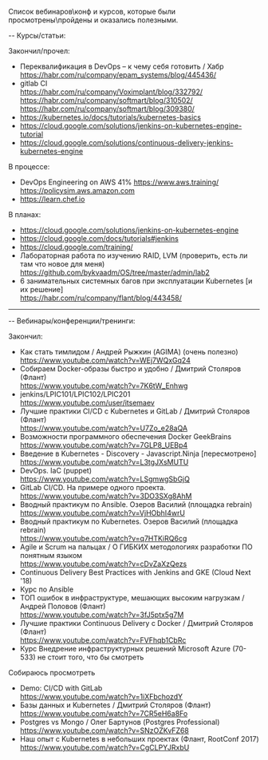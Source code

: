 Список вебинаров\конф и курсов, которые были просмотрены\пройдены и оказались полезными.

-- Курсы/статьи:

Закончил/прочел: <br/>
- Переквалификация в DevOps – к чему себя готовить / Хабр <br/>
    https://habr.com/ru/company/epam_systems/blog/445436/ <br/>
- gitlab CI <br/>
    https://habr.com/ru/company/Voximplant/blog/332792/<br/>
    https://habr.com/ru/company/softmart/blog/310502/ <br/>
    https://habr.com/ru/company/softmart/blog/309380/ <br/>
- https://kubernetes.io/docs/tutorials/kubernetes-basics <br/>
- https://cloud.google.com/solutions/jenkins-on-kubernetes-engine-tutorial <br/>
- https://cloud.google.com/solutions/continuous-delivery-jenkins-kubernetes-engine <br/>

В процессе:
- DevOps Engineering on AWS 41% 
    https://www.aws.training/ <br/>
    https://policysim.aws.amazon.com <br/>
- https://learn.chef.io

В планах:
- https://cloud.google.com/solutions/jenkins-on-kubernetes-engine <br/>
- https://cloud.google.com/docs/tutorials#jenkins <br/>
- https://cloud.google.com/training/ <br/>
- Лабораторная работа по изучению RAID, LVM (проверить, есть ли там что новое для меня) <br/>
    https://github.com/bykvaadm/OS/tree/master/admin/lab2
- 6 занимательных системных багов при эксплуатации Kubernetes [и их решение] <br/>
    https://habr.com/ru/company/flant/blog/443458/


<hr/>
-- Вебинары/конференции/тренинги:

Закончил:
- Как стать тимлидом / Андрей Рыжкин (AGIMA) (очень полезно) <br/>
    https://www.youtube.com/watch?v=WEj7WQxGq24
- Собираем Docker-образы быстро и удобно / Дмитрий Столяров (Флант) <br/>
    https://www.youtube.com/watch?v=7K6tW_Enhwg
- jenkins/LPIC101/LPIC102/LPIC201 <br/>
    https://www.youtube.com/user/itsemaev
- Лучшие практики CI/CD с Kubernetes и GitLab / Дмитрий Столяров (Флант) <br/>
    https://www.youtube.com/watch?v=U7Zo_e28aQA
- Возможности программного обеспечения Docker GeekBrains <br/>
    https://www.youtube.com/watch?v=7GLP8_UEBp4
- Введение в Kubernetes - Discovery - Javascript.Ninja [пересмотрено] <br/>
    https://www.youtube.com/watch?v=L3tgJXsMUTU
- DevOps. IaC (puppet) <br/>
    https://www.youtube.com/watch?v=LSgmwgSbGjQ
- GitLab CI/CD. На примере одного проекта. <br/>
    https://www.youtube.com/watch?v=3DO3SXg8AhM
- Вводный практикум по Ansible. Озеров Василий (площадка rebrain) <br/>
    https://www.youtube.com/watch?v=VjHObhI4wrU <br/>
- Вводный практикум по Kubernetes. Озеров Василий (площадка rebrain) <br/>
    https://www.youtube.com/watch?v=q7HTKiRQ6cg
- Agile и Scrum на пальцах / О ГИБКИХ методологиях разработки ПО понятным языком <br/>
    https://www.youtube.com/watch?v=cDvZaXzQezs
- Continuous Delivery Best Practices with Jenkins and GKE (Cloud Next '18)
- Курс по Ansible
- ТОП ошибок в инфраструктуре, мешающих высоким нагрузкам / Андрей Половов (Флант) <br/>
    https://www.youtube.com/watch?v=3fJ5ptx5g7M
- Лучшие практики Continuous Delivery с Docker / Дмитрий Столяров (Флант) <br/>
    https://www.youtube.com/watch?v=FVFhqb1CbRc
- Курс Внедрение инфраструктурных решений Microsoft Azure (70-533) не стоит того, что бы смотреть

Собираюсь просмотреть
- Demo: CI/CD with GitLab <br/>
    https://www.youtube.com/watch?v=1iXFbchozdY
- Базы данных и Kubernetes / Дмитрий Столяров (Флант) <br/>
    https://www.youtube.com/watch?v=7CR5eH6a8Fo
- Postgres vs Mongo / Олег Бартунов (Postgres Professional) <br/>
    https://www.youtube.com/watch?v=SNzOZKvFZ68
- Наш опыт с Kubernetes в небольших проектах (Флант, RootConf 2017) <br/>
    https://www.youtube.com/watch?v=CgCLPYJRxbU